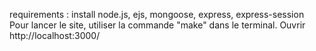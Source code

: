requirements : install node.js, ejs, mongoose, express, express-session
Pour lancer le site, utiliser la commande "make" dans le terminal.
Ouvrir http://localhost:3000/
